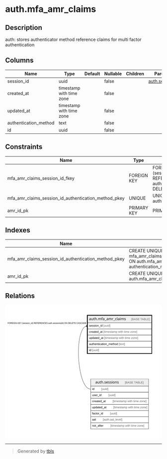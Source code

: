 # auth.mfa_amr_claims

## Description

auth: stores authenticator method reference claims for multi factor authentication

## Columns

| Name | Type | Default | Nullable | Children | Parents | Comment |
| ---- | ---- | ------- | -------- | -------- | ------- | ------- |
| session_id | uuid |  | false |  | [auth.sessions](auth.sessions.md) |  |
| created_at | timestamp with time zone |  | false |  |  |  |
| updated_at | timestamp with time zone |  | false |  |  |  |
| authentication_method | text |  | false |  |  |  |
| id | uuid |  | false |  |  |  |

## Constraints

| Name | Type | Definition |
| ---- | ---- | ---------- |
| mfa_amr_claims_session_id_fkey | FOREIGN KEY | FOREIGN KEY (session_id) REFERENCES auth.sessions(id) ON DELETE CASCADE |
| mfa_amr_claims_session_id_authentication_method_pkey | UNIQUE | UNIQUE (session_id, authentication_method) |
| amr_id_pk | PRIMARY KEY | PRIMARY KEY (id) |

## Indexes

| Name | Definition |
| ---- | ---------- |
| mfa_amr_claims_session_id_authentication_method_pkey | CREATE UNIQUE INDEX mfa_amr_claims_session_id_authentication_method_pkey ON auth.mfa_amr_claims USING btree (session_id, authentication_method) |
| amr_id_pk | CREATE UNIQUE INDEX amr_id_pk ON auth.mfa_amr_claims USING btree (id) |

## Relations

![er](auth.mfa_amr_claims.svg)

---

> Generated by [tbls](https://github.com/k1LoW/tbls)
